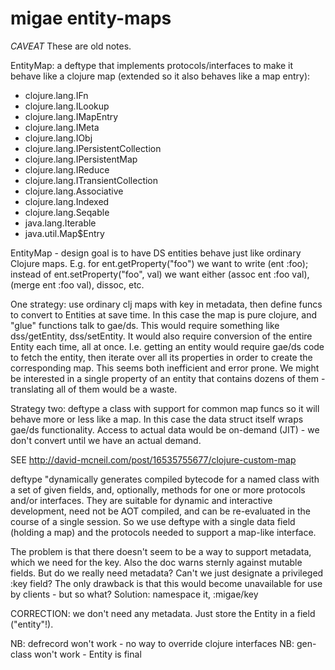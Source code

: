 # migae entity-maps

*CAVEAT* These are old notes.

EntityMap: a deftype that implements protocols/interfaces to make it
behave like a clojure map (extended so it also behaves like a map
entry):

* clojure.lang.IFn
* clojure.lang.ILookup
* clojure.lang.IMapEntry
* clojure.lang.IMeta
* clojure.lang.IObj
* clojure.lang.IPersistentCollection
* clojure.lang.IPersistentMap
* clojure.lang.IReduce
* clojure.lang.ITransientCollection
* clojure.lang.Associative
* clojure.lang.Indexed
* clojure.lang.Seqable
* java.lang.Iterable
* java.util.Map$Entry

EntityMap - design goal is to have DS entities behave just like
ordinary Clojure maps.  E.g. for ent.getProperty("foo") we want to
write (ent :foo); instead of ent.setProperty("foo", val) we want
either (assoc ent :foo val), (merge ent :foo val), dissoc, etc.

One strategy: use ordinary clj maps with key in metadata, then define
funcs to convert to Entities at save time.  In this case the map is
pure clojure, and "glue" functions talk to gae/ds. This would require
something like dss/getEntity, dss/setEntity.  It would also require
conversion of the entire Entity each time, all at once.  I.e. getting
an entity would require gae/ds code to fetch the entity, then iterate
over all its properties in order to create the corresponding map.
This seems both inefficient and error prone.  We might be interested
in a single property of an entity that contains dozens of them -
translating all of them would be a waste.

Strategy two: deftype a class with support for common map funcs so it
will behave more or less like a map.  In this case the data struct
itself wraps gae/ds functionality.  Access to actual data would be
on-demand (JIT) - we don't convert until we have an actual demand.

SEE http://david-mcneil.com/post/16535755677/clojure-custom-map

deftype "dynamically generates compiled bytecode for a named class
with a set of given fields, and, optionally, methods for one or more
protocols and/or interfaces. They are suitable for dynamic and
interactive development, need not be AOT compiled, and can be
re-evaluated in the course of a single session.  So we use deftype
with a single data field (holding a map) and the protocols needed to
support a map-like interface.

The problem is that there doesn't seem to be a way to support
metadata, which we need for the key.  Also the doc warns sternly
against mutable fields.  But do we really need metadata?  Can't we
just designate a privileged :key field?  The only drawback is that
this would become unavailable for use by clients - but so what?
Solution: namespace it, :migae/key

CORRECTION: we don't need any metadata.  Just store the Entity in a
field ("entity"!).

NB: defrecord won't work - no way to override clojure interfaces
NB: gen-class won't work - Entity is final
